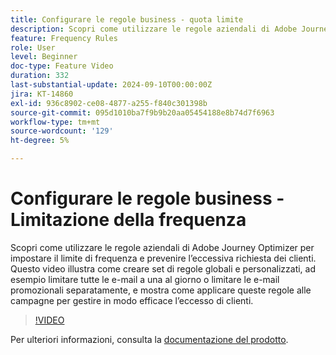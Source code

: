 ```yaml
---
title: Configurare le regole business - quota limite
description: Scopri come utilizzare le regole aziendali di Adobe Journey Optimizer (AJO) per impostare limiti di frequenza e prevenire richieste eccessive dei clienti. Questo video illustra come creare set di regole globali e personalizzati, ad esempio limitare tutte le e-mail a una al giorno o limitare le e-mail promozionali separatamente, e mostra come applicare queste regole alle campagne per gestire in modo efficace l’eccesso di clienti.
feature: Frequency Rules
role: User
level: Beginner
doc-type: Feature Video
duration: 332
last-substantial-update: 2024-09-10T00:00:00Z
jira: KT-14860
exl-id: 936c8902-ce08-4877-a255-f840c301398b
source-git-commit: 095d1010ba7f9b9b20aa05454188e8b74d7f6963
workflow-type: tm+mt
source-wordcount: '129'
ht-degree: 5%

---
```


# Configurare le regole business - Limitazione della frequenza

Scopri come utilizzare le regole aziendali di Adobe Journey Optimizer per impostare il limite di frequenza e prevenire l’eccessiva richiesta dei clienti. Questo video illustra come creare set di regole globali e personalizzati, ad esempio limitare tutte le e-mail a una al giorno o limitare le e-mail promozionali separatamente, e mostra come applicare queste regole alle campagne per gestire in modo efficace l’eccesso di clienti.

>[!VIDEO](https://video.tv.adobe.com/v/3433395/?learn=on)

Per ulteriori informazioni, consulta la [documentazione del prodotto](https://experienceleague.adobe.com/it/docs/journey-optimizer/using/configuration/frequency-rules).
